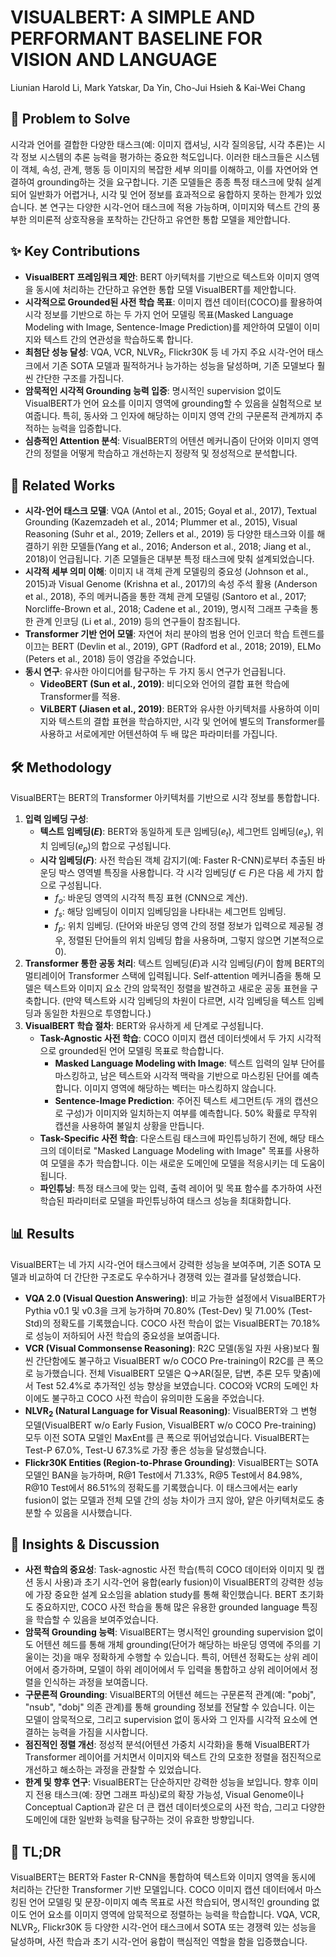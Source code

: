 # VISUALBERT: A SIMPLE AND PERFORMANT BASELINE FOR VISION AND LANGUAGE

Liunian Harold Li, Mark Yatskar, Da Yin, Cho-Jui Hsieh & Kai-Wei Chang

## 🧩 Problem to Solve

시각과 언어를 결합한 다양한 태스크(예: 이미지 캡셔닝, 시각 질의응답, 시각 추론)는 시각 정보 시스템의 추론 능력을 평가하는 중요한 척도입니다. 이러한 태스크들은 시스템이 객체, 속성, 관계, 행동 등 이미지의 복잡한 세부 의미를 이해하고, 이를 자연어와 연결하여 grounding하는 것을 요구합니다. 기존 모델들은 종종 특정 태스크에 맞춰 설계되어 일반화가 어렵거나, 시각 및 언어 정보를 효과적으로 융합하지 못하는 한계가 있었습니다. 본 연구는 다양한 시각-언어 태스크에 적용 가능하며, 이미지와 텍스트 간의 풍부한 의미론적 상호작용을 포착하는 간단하고 유연한 통합 모델을 제안합니다.

## ✨ Key Contributions

- **VisualBERT 프레임워크 제안**: BERT 아키텍처를 기반으로 텍스트와 이미지 영역을 동시에 처리하는 간단하고 유연한 통합 모델 VisualBERT를 제안합니다.
- **시각적으로 Grounded된 사전 학습 목표**: 이미지 캡션 데이터(COCO)를 활용하여 시각 정보를 기반으로 하는 두 가지 언어 모델링 목표(Masked Language Modeling with Image, Sentence-Image Prediction)를 제안하여 모델이 이미지와 텍스트 간의 연관성을 학습하도록 합니다.
- **최첨단 성능 달성**: VQA, VCR, NLVR$_{2}$, Flickr30K 등 네 가지 주요 시각-언어 태스크에서 기존 SOTA 모델과 필적하거나 능가하는 성능을 달성하며, 기존 모델보다 훨씬 간단한 구조를 가집니다.
- **암묵적인 시각적 Grounding 능력 입증**: 명시적인 supervision 없이도 VisualBERT가 언어 요소를 이미지 영역에 grounding할 수 있음을 실험적으로 보여줍니다. 특히, 동사와 그 인자에 해당하는 이미지 영역 간의 구문론적 관계까지 추적하는 능력을 입증합니다.
- **심층적인 Attention 분석**: VisualBERT의 어텐션 메커니즘이 단어와 이미지 영역 간의 정렬을 어떻게 학습하고 개선하는지 정량적 및 정성적으로 분석합니다.

## 📎 Related Works

- **시각-언어 태스크 모델**: VQA (Antol et al., 2015; Goyal et al., 2017), Textual Grounding (Kazemzadeh et al., 2014; Plummer et al., 2015), Visual Reasoning (Suhr et al., 2019; Zellers et al., 2019) 등 다양한 태스크와 이를 해결하기 위한 모델들(Yang et al., 2016; Anderson et al., 2018; Jiang et al., 2018)이 언급됩니다. 기존 모델들은 대부분 특정 태스크에 맞춰 설계되었습니다.
- **시각적 세부 의미 이해**: 이미지 내 객체 관계 모델링의 중요성 (Johnson et al., 2015)과 Visual Genome (Krishna et al., 2017)의 속성 주석 활용 (Anderson et al., 2018), 주의 메커니즘을 통한 객체 관계 모델링 (Santoro et al., 2017; Norcliffe-Brown et al., 2018; Cadene et al., 2019), 명시적 그래프 구축을 통한 관계 인코딩 (Li et al., 2019) 등의 연구들이 참조됩니다.
- **Transformer 기반 언어 모델**: 자연어 처리 분야의 범용 언어 인코더 학습 트렌드를 이끄는 BERT (Devlin et al., 2019), GPT (Radford et al., 2018; 2019), ELMo (Peters et al., 2018) 등이 영감을 주었습니다.
- **동시 연구**: 유사한 아이디어를 탐구하는 두 가지 동시 연구가 언급됩니다.
  - **VideoBERT (Sun et al., 2019)**: 비디오와 언어의 결합 표현 학습에 Transformer를 적용.
  - **ViLBERT (Jiasen et al., 2019)**: BERT와 유사한 아키텍처를 사용하여 이미지와 텍스트의 결합 표현을 학습하지만, 시각 및 언어에 별도의 Transformer를 사용하고 서로에게만 어텐션하여 두 배 많은 파라미터를 가집니다.

## 🛠️ Methodology

VisualBERT는 BERT의 Transformer 아키텍처를 기반으로 시각 정보를 통합합니다.

1. **입력 임베딩 구성**:
   - **텍스트 임베딩($E$)**: BERT와 동일하게 토큰 임베딩($e_t$), 세그먼트 임베딩($e_s$), 위치 임베딩($e_p$)의 합으로 구성됩니다.
   - **시각 임베딩($F$)**: 사전 학습된 객체 감지기(예: Faster R-CNN)로부터 추출된 바운딩 박스 영역별 특징을 사용합니다. 각 시각 임베딩($f \in F$)은 다음 세 가지 합으로 구성됩니다.
     - $f_o$: 바운딩 영역의 시각적 특징 표현 (CNN으로 계산).
     - $f_s$: 해당 임베딩이 이미지 임베딩임을 나타내는 세그먼트 임베딩.
     - $f_p$: 위치 임베딩. (단어와 바운딩 영역 간의 정렬 정보가 입력으로 제공될 경우, 정렬된 단어들의 위치 임베딩 합을 사용하며, 그렇지 않으면 기본적으로 0).
2. **Transformer 통한 공동 처리**: 텍스트 임베딩($E$)과 시각 임베딩($F$)이 함께 BERT의 멀티레이어 Transformer 스택에 입력됩니다. Self-attention 메커니즘을 통해 모델은 텍스트와 이미지 요소 간의 암묵적인 정렬을 발견하고 새로운 공동 표현을 구축합니다. (만약 텍스트와 시각 임베딩의 차원이 다르면, 시각 임베딩을 텍스트 임베딩과 동일한 차원으로 투영합니다.)
3. **VisualBERT 학습 절차**: BERT와 유사하게 세 단계로 구성됩니다.
   - **Task-Agnostic 사전 학습**: COCO 이미지 캡션 데이터셋에서 두 가지 시각적으로 grounded된 언어 모델링 목표로 학습합니다.
     - **Masked Language Modeling with Image**: 텍스트 입력의 일부 단어를 마스킹하고, 남은 텍스트와 시각적 맥락을 기반으로 마스킹된 단어를 예측합니다. 이미지 영역에 해당하는 벡터는 마스킹하지 않습니다.
     - **Sentence-Image Prediction**: 주어진 텍스트 세그먼트(두 개의 캡션으로 구성)가 이미지와 일치하는지 여부를 예측합니다. 50% 확률로 무작위 캡션을 사용하여 불일치 상황을 만듭니다.
   - **Task-Specific 사전 학습**: 다운스트림 태스크에 파인튜닝하기 전에, 해당 태스크의 데이터로 "Masked Language Modeling with Image" 목표를 사용하여 모델을 추가 학습합니다. 이는 새로운 도메인에 모델을 적응시키는 데 도움이 됩니다.
   - **파인튜닝**: 특정 태스크에 맞는 입력, 출력 레이어 및 목표 함수를 추가하여 사전 학습된 파라미터로 모델을 파인튜닝하여 태스크 성능을 최대화합니다.

## 📊 Results

VisualBERT는 네 가지 시각-언어 태스크에서 강력한 성능을 보여주며, 기존 SOTA 모델과 비교하여 더 간단한 구조로도 우수하거나 경쟁력 있는 결과를 달성했습니다.

- **VQA 2.0 (Visual Question Answering)**: 비교 가능한 설정에서 VisualBERT가 Pythia v0.1 및 v0.3을 크게 능가하며 70.80% (Test-Dev) 및 71.00% (Test-Std)의 정확도를 기록했습니다. COCO 사전 학습이 없는 VisualBERT는 70.18%로 성능이 저하되어 사전 학습의 중요성을 보여줍니다.
- **VCR (Visual Commonsense Reasoning)**: R2C 모델(동일 자원 사용)보다 훨씬 간단함에도 불구하고 VisualBERT w/o COCO Pre-training이 R2C를 큰 폭으로 능가했습니다. 전체 VisualBERT 모델은 Q→AR(질문, 답변, 추론 모두 맞춤)에서 Test 52.4%로 추가적인 성능 향상을 보였습니다. COCO와 VCR의 도메인 차이에도 불구하고 COCO 사전 학습이 유의미한 도움을 주었습니다.
- **NLVR$_{2}$ (Natural Language for Visual Reasoning)**: VisualBERT와 그 변형 모델(VisualBERT w/o Early Fusion, VisualBERT w/o COCO Pre-training) 모두 이전 SOTA 모델인 MaxEnt를 큰 폭으로 뛰어넘었습니다. VisualBERT는 Test-P 67.0%, Test-U 67.3%로 가장 좋은 성능을 달성했습니다.
- **Flickr30K Entities (Region-to-Phrase Grounding)**: VisualBERT는 SOTA 모델인 BAN을 능가하며, R@1 Test에서 71.33%, R@5 Test에서 84.98%, R@10 Test에서 86.51%의 정확도를 기록했습니다. 이 태스크에서는 early fusion이 없는 모델과 전체 모델 간의 성능 차이가 크지 않아, 얕은 아키텍처로도 충분할 수 있음을 시사했습니다.

## 🧠 Insights & Discussion

- **사전 학습의 중요성**: Task-agnostic 사전 학습(특히 COCO 데이터와 이미지 및 캡션 동시 사용)과 초기 시각-언어 융합(early fusion)이 VisualBERT의 강력한 성능에 가장 중요한 설계 요소임을 ablation study를 통해 확인했습니다. BERT 초기화도 중요하지만, COCO 사전 학습을 통해 많은 유용한 grounded language 특징을 학습할 수 있음을 보여주었습니다.
- **암묵적 Grounding 능력**: VisualBERT는 명시적인 grounding supervision 없이도 어텐션 헤드를 통해 개체 grounding(단어가 해당하는 바운딩 영역에 주의를 기울이는 것)을 매우 정확하게 수행할 수 있습니다. 특히, 어텐션 정확도는 상위 레이어에서 증가하며, 모델이 하위 레이어에서 두 입력을 통합하고 상위 레이어에서 정렬을 인식하는 과정을 보여줍니다.
- **구문론적 Grounding**: VisualBERT의 어텐션 헤드는 구문론적 관계(예: "pobj", "nsub", "dobj" 의존 관계)를 통해 grounding 정보를 전달할 수 있습니다. 이는 모델이 암묵적으로, 그리고 supervision 없이 동사와 그 인자를 시각적 요소에 연결하는 능력을 가짐을 시사합니다.
- **점진적인 정렬 개선**: 정성적 분석(어텐션 가중치 시각화)을 통해 VisualBERT가 Transformer 레이어를 거치면서 이미지와 텍스트 간의 모호한 정렬을 점진적으로 개선하고 해소하는 과정을 관찰할 수 있었습니다.
- **한계 및 향후 연구**: VisualBERT는 단순하지만 강력한 성능을 보입니다. 향후 이미지 전용 태스크(예: 장면 그래프 파싱)로의 확장 가능성, Visual Genome이나 Conceptual Caption과 같은 더 큰 캡션 데이터셋으로의 사전 학습, 그리고 다양한 도메인에 대한 일반화 능력을 탐구하는 것이 유효한 방향입니다.

## 📌 TL;DR

VisualBERT는 BERT와 Faster R-CNN을 통합하여 텍스트와 이미지 영역을 동시에 처리하는 간단한 Transformer 기반 모델입니다. COCO 이미지 캡션 데이터에서 마스킹된 언어 모델링 및 문장-이미지 예측 목표로 사전 학습되어, 명시적인 grounding 없이도 언어 요소를 이미지 영역에 암묵적으로 정렬하는 능력을 학습합니다. VQA, VCR, NLVR$_{2}$, Flickr30K 등 다양한 시각-언어 태스크에서 SOTA 또는 경쟁력 있는 성능을 달성하며, 사전 학습과 초기 시각-언어 융합이 핵심적인 역할을 함을 입증했습니다.
